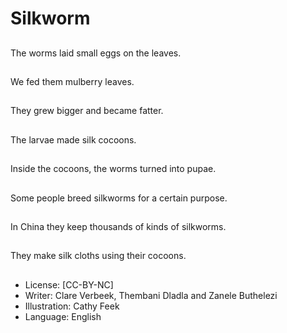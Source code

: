 # Silkworm

##
The worms laid small
eggs on the leaves.

##
We fed them mulberry
leaves.

##
They grew bigger and
became fatter.

##
The larvae made silk
cocoons.

##
Inside the cocoons, the
worms turned into
pupae.

##
Some people breed
silkworms for a certain
purpose.

##
In China they keep
thousands of kinds of
silkworms.

##
They make silk cloths
using their cocoons.

##
* License: [CC-BY-NC]
* Writer: Clare Verbeek, Thembani Dladla and Zanele Buthelezi
* Illustration: Cathy Feek
* Language: English

